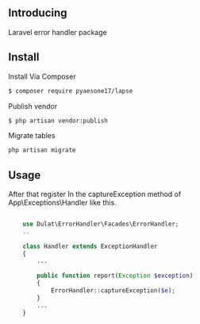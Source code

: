 
## Introducing

Laravel error handler package

## Install

Install Via Composer

``` bash
$ composer require pyaesone17/lapse
```

Publish vendor

``` bash
$ php artisan vendor:publish
```

Migrate tables

``` bash
php artisan migrate
```
## Usage

After that register In the captureException method of App\Exceptions\Handler like this.


``` php

    use Dulat\ErrorHandler\Facades\ErrorHandler;
    ..
    
    class Handler extends ExceptionHandler
    {
        ...
    
        public function report(Exception $exception)
        {
            ErrorHandler::captureException($e);
        }
        ...  
    }
```